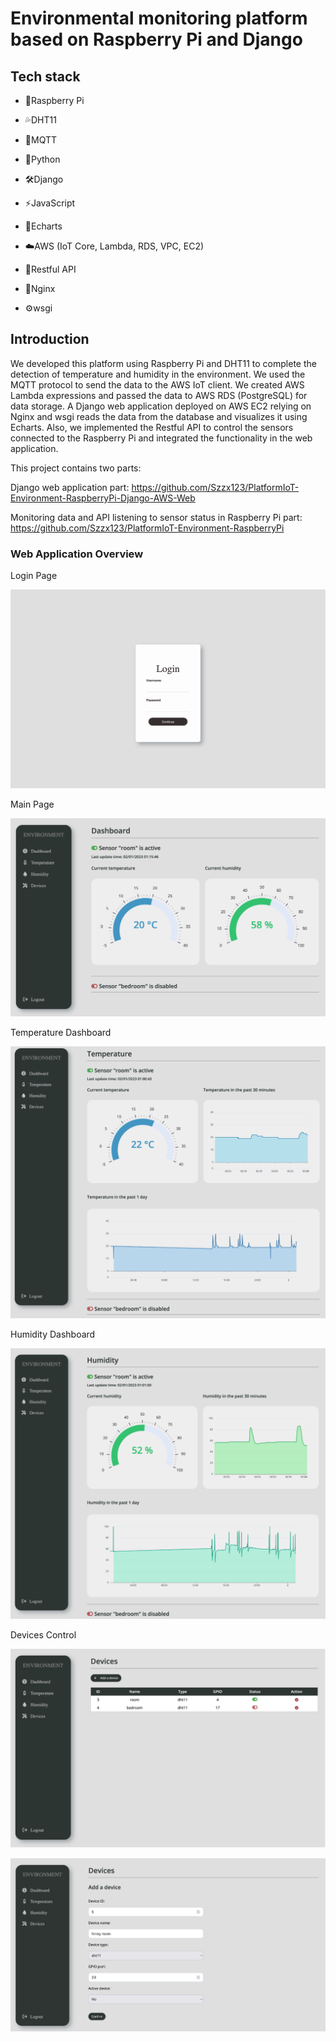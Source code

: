 # Environmental monitoring platform based on Raspberry Pi and Django

## Tech stack

- 🍓Raspberry Pi

- 💦DHT11
- 🦟MQTT
- 🐍Python
- 🛠️Django
- ⚡️JavaScript
- 🚗Echarts
- ☁️AWS (IoT Core, Lambda, RDS, VPC, EC2)
- 🧘Restful API
- 🥋Nginx
- ⚙️wsgi

## Introduction

We developed this platform using Raspberry Pi and DHT11 to complete the detection of temperature and humidity in the environment. We used the MQTT protocol to send the data to the AWS IoT client. We created AWS Lambda expressions and passed the data to AWS RDS (PostgreSQL) for data storage. A Django web application deployed on AWS EC2 relying on Nginx and wsgi reads the data from the database and visualizes it using Echarts. Also, we implemented the Restful API to control the sensors connected to the Raspberry Pi and integrated the functionality in the web application.

This project contains two parts:

Django web application part: https://github.com/Szzx123/PlatformIoT-Environment-RaspberryPi-Django-AWS-Web

Monitoring data and API listening to sensor status in Raspberry Pi part: https://github.com/Szzx123/PlatformIoT-Environment-RaspberryPi

### Web Application Overview

Login Page

![1](./IMG/1.png)

Main Page

![2](./IMG/2.png)

Temperature Dashboard

![3](./IMG/3.png)

Humidity Dashboard

![4](./IMG/4.png)

Devices Control

![5](./IMG/5.png)

![6](./IMG/6.png)